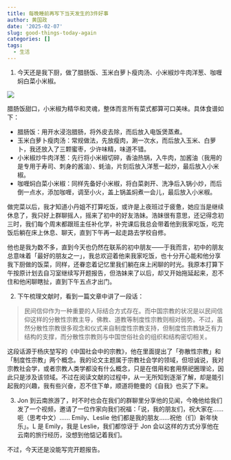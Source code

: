 ```yaml
---
title: 每晚睡前再写下当天发生的3件好事
author: 黄国政
date: '2025-02-07'
slug: good-things-today-again
categories: []
tags:
  - 生活
---
```


<!--more-->

1. 今天还是我下厨，做了腊肠饭、玉米白萝卜瘦肉汤、小米椒炒牛肉洋葱、咖喱焖白菜小米椒。

![](https://cdn.jsdelivr.net/gh/residualsun1/blog-static/images/2025/02/02-07-1.jpg)

腊肠饭甜口，小米椒为精华和灵魂，整体而言所有菜式都算可口美味。具体食谱如下：

- 腊肠饭：用开水浸泡腊肠，将外皮去除，而后放入电饭煲蒸煮。
- 玉米白萝卜瘦肉汤：常规做法，先放瘦肉，涮一次水，而后放入玉米、白萝卜，我还放入了三颗蜜枣，少许味精，味道不错。
- 小米椒炒牛肉洋葱：先行将小米椒切碎，香油热锅，入牛肉，加酱油（我用的是专用于寿司、刺身的酱油）、蚝油，片刻后放入洋葱一起炒，最后放入小米椒。
- 咖喱焖白菜小米椒：同样先备好小米椒，将白菜剥开、洗净后入锅小炒，而后倒一点水，添加咖喱，调至小火，盖上锅盖焖煮一会儿，最后放入小米椒。

做完菜以后，我才知道小丹姐不打算吃饭，或许是上夜班过于疲惫，她应当是继续休息了，我只好上群聊摇人，摇来了初中的好友浩妹。浩妹很有意思，还记得念初三时，我们每个周末都跟班主任补化学，补完课后我总会带着他到我家吃饭，吃完饭后躺在床上休息、聊天，直到下午再一起走路去学校自修。

他也是我为数不多，直到今天也仍然在联系的初中朋友——于我而言，初中的朋友总意味着「最好的朋友之一」，我总欢迎着他来我家吃饭，也十分开心能和他分享我下厨做的饭菜，同样，还眷恋着记忆里我们躺在床上闲聊的时光。我原本打算下午按原计划去自习室继续写开题报告，但浩妹来了以后，却又开始拖延起来，忍不住和他闲聊瞎扯，直到下午五点才出门。

2. 下午梳理文献时，看到一篇文章中讲了一段话：

 > 民间信仰作为一种重要的人际结合方式存在。而中国宗教的状况是以民间信仰这样的分散性宗教主导，佛教、道教等制度性宗教则相对弱势。不过，虽然分散性宗教很多观念和仪式来自制度性宗教支持，但制度性宗教缺乏有力结构的支撑，而分散性宗教则与中国世俗社会的组织和结构密切相关。
 
这段话源于杨庆堃写的《中国社会中的宗教》，他在里面提出了「弥散性宗教」和「制度性宗教」两个概念。我的论文主题属于宗教社会学的领域，但坦诚说，我对宗教社会学，或者宗教人类学都没有什么概念，只是在借用和套用祭祀圈理论，因此只是涉及该领域。不过在阅读文献的过程中，从一无所知到逐渐了解，却是能引起我的兴趣，我有些兴奋，忍不住下单，顺道将鲍曼的《自我》也买了下来。
 
3. Jon 到云南旅游了，时不时也会在我们的群聊里分享他的见闻，今晚他给我们发了一个视频，邀请了一位作家向我们祝福：「说，我的朋友们，祝大家在……呃（思考中文）…… Emily、Leslie 他们都是我的朋友……祝他（们）新年快乐」。L 是 Emily，我是 Leslie，我们都惊讶于 Jon 会以这样的方式分享他在云南的旅行经历，没想到他惦记着我们。

不过，今天还是没能写完开题报告。